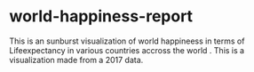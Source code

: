 # world-happiness-report
This is an sunburst visualization of world happineess in terms of Lifeexpectancy in various countries accross the world . This is a visualization made from a 2017 data.
